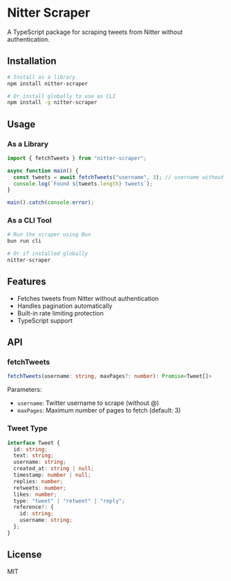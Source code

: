 # Nitter Scraper

A TypeScript package for scraping tweets from Nitter without authentication.

## Installation

```bash
# Install as a library
npm install nitter-scraper

# Or install globally to use as CLI
npm install -g nitter-scraper
```

## Usage

### As a Library

```typescript
import { fetchTweets } from "nitter-scraper";

async function main() {
  const tweets = await fetchTweets("username", 3); // username without @, max pages (optional)
  console.log(`Found ${tweets.length} tweets`);
}

main().catch(console.error);
```

### As a CLI Tool

```bash
# Run the scraper using Bun
bun run cli

# Or if installed globally
nitter-scraper
```

## Features

- Fetches tweets from Nitter without authentication
- Handles pagination automatically
- Built-in rate limiting protection
- TypeScript support

## API

### fetchTweets

```typescript
fetchTweets(username: string, maxPages?: number): Promise<Tweet[]>
```

Parameters:

- `username`: Twitter username to scrape (without @)
- `maxPages`: Maximum number of pages to fetch (default: 3)

### Tweet Type

```typescript
interface Tweet {
  id: string;
  text: string;
  username: string;
  created_at: string | null;
  timestamp: number | null;
  replies: number;
  retweets: number;
  likes: number;
  type: "tweet" | "retweet" | "reply";
  reference?: {
    id: string;
    username: string;
  };
}
```

## License

MIT
